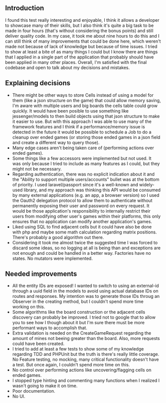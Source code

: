## Introduction

I found this test really interesting and enjoyable, I think it allows a developer to showcase many of their skills, but I also think it's quite a big task to be made in four hours (that's without considering the bonus points) and still deliver quality code. In my case, it took me about nine hours to do this and I can still think of many improvements that could be done here, which weren't made not because of lack of knowledge but because of time issues. I tried to show at least a bite of as many things I could but I know there are things that I applied in a single part of the application that probably should have been applied in many other places. Overall, I'm satisfied with the final codebase and open to talk about my decisions and mistakes.

## Explaining decisions

- There might be other ways to store Cells instead of using a model for them (like a json structure on the game) that could allow memory saving, I'm aware with multiple users and big boards the cells table could grow quickly. It would have been posible to use something like jessenger/models to then build objects using that json structure to make it easier to use. But with this approach I was able to use many of the framework features and I think if a performance/memory issue is detected in the future it would be possible to schedule a Job to do a cleanup over ended games (or storing those ended games in a json field and create a different way to query those).
- Many edge cases aren't being taken care of (performing actions over ended games).
- Some things like a few accessors were implemented but not used. It was only because I tried to include as many features as I could, but they might not be necessary.
- Regarding authentication, there was no explicit indication about it and the "Ability to support multiple users/accounts" bullet was at the bottom of priority. I used laravel/passport since it's a well-known and widely-used library, and my approach was thinking this API would be consumed by many external applications (e.g. an app, a browser version) so I used the Oauth2 delegation protocol to allow them to authenticate without permanently exposing their user and password on every request. It would be those application's responsibility to internally restrict their users from modifying other user's games within their platforms, this only ensures that no application can modify another application's games.
- Liked using SQL to find adjacent cells but it could have also be done with php and maybe some math calculation regarding matrix positions. There's probably a good algorithm out there.
- Considering it took me almost twice the suggested time I was forced to discard some ideas, so no logging at all is being than and exceptions are not enough and could be handled in a better way. Factories have no states. No mutators were implemented. 


## Needed improvements

- All the entity IDs are exposed! I wanted to switch to using an external-id through a uuid field in the models to avoid using actual database IDs on routes and responses. My intention was to generate those IDs throug an Observer in the creating method, but I couldn't spend more time working on this.
- Some algorithms like the board construction or the adjacent cells discovery can probably be improved. I tried not to google that to allow you to see how I though about it but I'm sure there must be more performant ways to accomplish that.
- Extra validation is needed on the CreateGameRequest regarding the amount of mines not beeing greater than the board. Also, more requests could have been created.
- I tried to add at least a few tests to show some of my knowledge regarding TDD and PHPUnit but the truth is there's really little coverage. No Feature testing, no mocking, many critical functionality doesn't have a test. But once again, I couldn't spend more time on this.
- No control over performing actions like uncovering/flagging cells on ended games.
- I stopped type hinting and commenting many functions when I realized I wasn't going to make it on time.
- Poor documentation.
- No UI.
